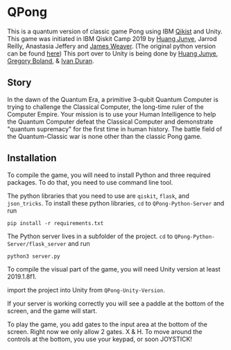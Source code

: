 # QPong

This is a quantum version of classic game Pong using IBM [Qikist](https://github.com/Qiskit/qiskit) and Unity. This game was initiated in IBM Qiskit Camp 2019 by [Huang Junye](https://github.com/HuangJunye), Jarrod Reilly, Anastasia Jeffery and [James Weaver](https://github.com/JavaFXpert). (The original python version can be found [here](https://github.com/HuangJunye/QPong))  This port over to Unity is being done by [Huang Junye](https://github.com/HuangJunye), [Gregory Boland](https://github.com/boland25), & [Ivan Duran](https://github.com/filemaster).

## Story
In the dawn of the Quantum Era, a primitive 3-qubit Quantum Computer is trying to challenge the Classical Computer, the long-time ruler of the Computer Empire. Your mission is to use your Human Intelligence to help the Quantum Computer defeat the Classical Computer and demonstrate "quantum supremacy" for the first time in human history. The battle field of the Quantum-Classic war is none other than the classic Pong game.

## Installation
To compile the game, you will need to install Python and three required packages. To do that, you need to use command line tool.

The python libraries that you need to use are `qiskit`, `flask`, and `json_tricks`. To install these python libraries, `cd` to `QPong-Python-Server` and run 

    pip install -r requirements.txt

The Python server lives in a subfolder of the project.  `cd` to `QPong-Python-Server/flask_server` and run 

    python3 server.py
    
    
To compile the visual part of the game, you will need Unity version at least 2019.1.8f1.

import the project into Unity from `QPong-Unity-Version`.

If your server is working correctly you will see a paddle at the bottom of the screen, and the game will start.


To play the game, you add gates to the input area at the bottom of the screen.  Right now we only allow 2 gates.  X & H.  To move around the controls at the bottom, you use your keypad, or soon JOYSTICK!



